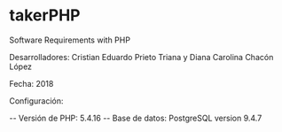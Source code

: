 # takerPHP
Software Requirements with PHP

Desarrolladores: Cristian Eduardo Prieto Triana y Diana Carolina Chacón López

Fecha: 2018

Configuración:

-- Versión de PHP: 5.4.16 -- Base de datos: PostgreSQL version 9.4.7 
